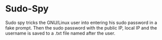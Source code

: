 # Sudo-Spy
Sudo spy tricks the GNU/Linux user into entering his sudo password in a fake prompt. Then the sudo password with the public IP, local IP and the username is saved to a .txt file named after the user.
